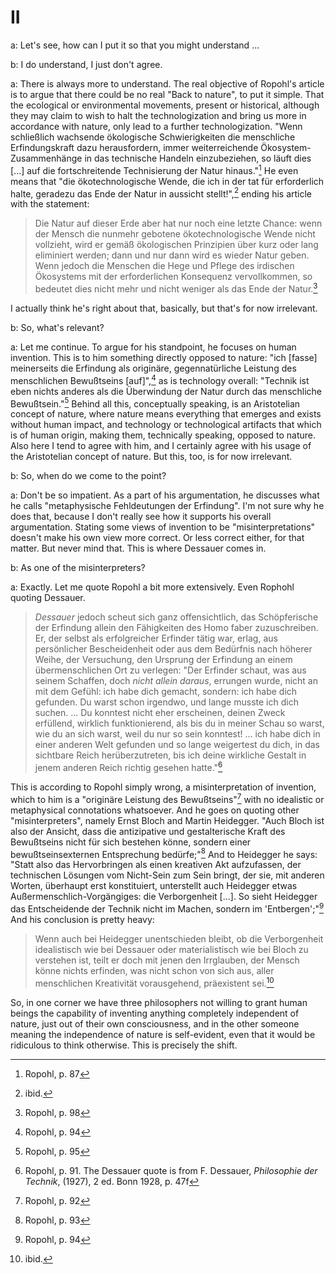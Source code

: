 # II

a: Let's see, how can I put it so that you might understand ...

b: I do understand, I just don't agree. 

a: There is always more to understand. The real objective of Ropohl's article is to argue that there could be no real "Back to nature", to put it simple. That the ecological or environmental movements, present or historical, although they may claim to wish to halt the technologization and bring us more in accordance with nature, only lead to a further technologization. "Wenn schließlich wachsende ökologische Schwierigkeiten die menschliche Erfindungskraft dazu herausfordern, immer weiterreichende Ökosystem-Zusammenhänge in das technische Handeln einzubeziehen, so läuft dies [...] auf die fortschreitende Technisierung der Natur hinaus."[^1] He even means that "die ökotechnologische Wende, die ich in der tat für erforderlich halte, geradezu das Ende der Natur in aussicht stellt!",[^2] ending his article with the statement: 

>Die Natur auf dieser Erde aber hat nur noch eine letzte Chance: wenn der Mensch die nunmehr gebotene ökotechnologische Wende nicht vollzieht, wird er gemäß ökologischen Prinzipien über kurz oder lang eliminiert werden; dann und nur dann wird es wieder Natur geben. Wenn jedoch die Menschen die Hege und Pflege des irdischen Ökosystems mit der erforderlichen Konsequenz vervollkommen, so bedeutet dies nicht mehr und nicht weniger als das Ende der Natur.[^3]

I actually think he's right about that, basically, but that's for now irrelevant.

b: So, what's relevant?

a: Let me continue. To argue for his standpoint, he focuses on human invention. This is to him something directly opposed to nature: "ich [fasse] meinerseits die Erfindung als originäre, gegennatürliche Leistung des menschlichen Bewußtseins [auf]",[^4] as is technology overall: "Technik ist eben nichts anderes als die Überwindung der Natur durch das menschliche Bewußtsein."[^5] Behind all this, conceptually speaking, is an Aristotelian concept of nature, where nature means everything that emerges and exists without human impact, and technology or technological artifacts that which is of human origin, making them, technically speaking, opposed to nature. Also here I tend to agree with him, and I certainly agree with his usage of the Aristotelian concept of nature. But this, too, is for now irrelevant.

b: So, when do we come to the point?

a: Don't be so impatient. As a part of his argumentation, he discusses what he calls "metaphysische Fehldeutungen der Erfindung". I'm not sure why he does that, because I don't really see how it supports his overall argumentation. Stating some views of invention to be "misinterpretations" doesn't make his own view more correct. Or less correct either, for that matter. But never mind that. This is where Dessauer comes in. 

b: As one of the misinterpreters? 

a: Exactly. Let me quote Ropohl a bit more extensively. Even Rophohl quoting Dessauer.
>*Dessauer* jedoch scheut sich ganz offensichtlich, das Schöpferische der Erfindung allein den Fähigkeiten des Homo faber zuzuschreiben. Er, der selbst als erfolgreicher Erfinder tätig war, erlag, aus persönlicher Bescheidenheit oder aus dem Bedürfnis nach höherer Weihe, der Versuchung, den Ursprung der Erfindung an einem übermenschlichen Ort zu verlegen: "Der Erfinder schaut, was aus seinem Schaffen, doch *nicht allein daraus*, errungen wurde, nicht an mit dem Gefühl: ich habe dich gemacht, sondern: ich habe dich gefunden. Du warst schon irgendwo, und lange musste ich dich suchen. ... Du konntest nicht eher erscheinen, deinen Zweck erfüllend, wirklich funktionierend, als bis du in meiner Schau so warst, wie du an sich warst, weil du nur so sein konntest! ... ich habe dich in einer anderen Welt gefunden und so lange weigertest du dich, in das sichtbare Reich herüberzutreten, bis ich deine wirkliche Gestalt in jenem anderen Reich richtig gesehen hatte."[^6]

This is according to Ropohl simply wrong, a misinterpretation of invention, which to him is a "originäre Leistung des Bewußtseins"[^7] with no idealistic or metaphysical connotations whatsoever. And he goes on quoting other "misinterpreters", namely Ernst Bloch and Martin Heidegger. "Auch Bloch ist also der Ansicht, dass die antizipative und gestalterische Kraft des Bewußtseins nicht für sich bestehen könne, sondern einer bewußtseinsexternen Entsprechung bedürfe;"[^8] And to Heidegger he says: "Statt also das Hervorbringen als einen kreativen Akt aufzufassen, der technischen Lösungen vom Nicht-Sein zum Sein bringt, der sie, mit anderen Worten, überhaupt erst konstituiert, unterstellt auch Heidegger etwas Außermenschlich-Vorgängiges: die Verborgenheit [...]. So sieht Heidegger das Entscheidende der Technik nicht im Machen, sondern im 'Entbergen';"[^9] And his conclusion is pretty heavy:
> Wenn auch bei Heidegger unentschieden bleibt, ob die Verborgenheit idealistisch wie bei Dessauer oder materialistisch wie bei Bloch zu verstehen ist, teilt er doch mit jenen den Irrglauben, der Mensch könne nichts erfinden, was nicht schon von sich aus, aller menschlichen Kreativität vorausgehend, präexistent sei.[^10]

So, in one corner we have three philosophers not willing to grant human beings the capability of inventing anything completely independent of nature, just out of their own consciousness, and in the other someone meaning the independence of nature is self-evident, even that it would be ridiculous to think otherwise. This is precisely the shift.


[^1]: Ropohl, p. 87
[^2]: ibid.
[^3]: Ropohl, p. 98
[^4]: Ropohl, p. 94
[^5]: Ropohl, p. 95
[^6]: Ropohl, p. 91. The Dessauer quote is from F. Dessauer, *Philosophie der Technik*, (1927), 2 ed. Bonn 1928, p. 47f
[^7]: Ropohl, p. 92
[^8]: Ropohl, p. 93
[^9]: Ropohl, p. 94
[^10]: ibid.